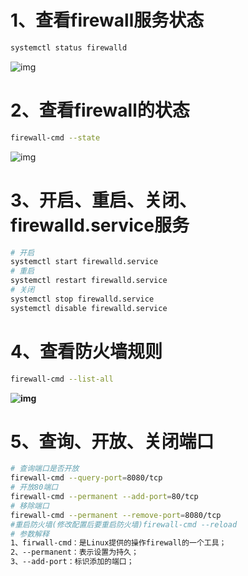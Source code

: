 # 1、查看firewall服务状态

```bash
systemctl status firewalld
```

![img](https://images2015.cnblogs.com/blog/964175/201707/964175-20170704104259159-913218775.png)

# 2、查看firewall的状态

```bash
firewall-cmd --state
```

 ![img](https://images2015.cnblogs.com/blog/964175/201707/964175-20170704104425769-698844041.png)

# 3、开启、重启、关闭、firewalld.service服务

```bash
# 开启
systemctl start firewalld.service
# 重启
systemctl restart firewalld.service
# 关闭
systemctl stop firewalld.service
systemctl disable firewalld.service
```

# 4、查看防火墙规则

```bash
firewall-cmd --list-all
```

**![img](https://images2018.cnblogs.com/blog/964175/201807/964175-20180711112139108-273720937.png)**

# 5、查询、开放、关闭端口

```bash
# 查询端口是否开放
firewall-cmd --query-port=8080/tcp
# 开放80端口
firewall-cmd --permanent --add-port=80/tcp
# 移除端口
firewall-cmd --permanent --remove-port=8080/tcp
#重启防火墙(修改配置后要重启防火墙)firewall-cmd --reload
# 参数解释
1、firwall-cmd：是Linux提供的操作firewall的一个工具；
2、--permanent：表示设置为持久；
3、--add-port：标识添加的端口；
```

 